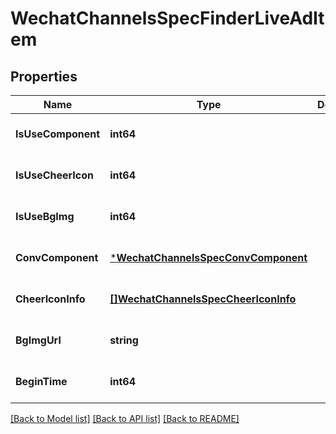 # WechatChannelsSpecFinderLiveAdItem

## Properties
Name | Type | Description | Notes
------------ | ------------- | ------------- | -------------
**IsUseComponent** | **int64** |  | [optional] [default to null]
**IsUseCheerIcon** | **int64** |  | [optional] [default to null]
**IsUseBgImg** | **int64** |  | [optional] [default to null]
**ConvComponent** | [***WechatChannelsSpecConvComponent**](wechat_channels_spec_conv_component.md) |  | [optional] [default to null]
**CheerIconInfo** | [**[]WechatChannelsSpecCheerIconInfo**](wechat_channels_spec_cheer_icon_info.md) |  | [optional] [default to null]
**BgImgUrl** | **string** |  | [optional] [default to null]
**BeginTime** | **int64** |  | [optional] [default to null]

[[Back to Model list]](../README.md#documentation-for-models) [[Back to API list]](../README.md#documentation-for-api-endpoints) [[Back to README]](../README.md)


